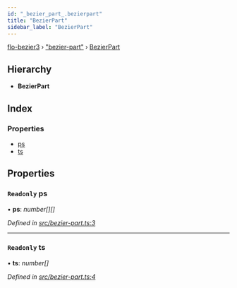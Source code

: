 ```yaml
---
id: "_bezier_part_.bezierpart"
title: "BezierPart"
sidebar_label: "BezierPart"
---
```


[flo-bezier3](../globals.md) › ["bezier-part"](../modules/_bezier_part_.md) › [BezierPart](_bezier_part_.bezierpart.md)

## Hierarchy

* **BezierPart**

## Index

### Properties

* [ps](_bezier_part_.bezierpart.md#readonly-ps)
* [ts](_bezier_part_.bezierpart.md#readonly-ts)

## Properties

### `Readonly` ps

• **ps**: *number[][]*

*Defined in [src/bezier-part.ts:3](https://github.com/FlorisSteenkamp/FloBezier/blob/6f79660/src/bezier-part.ts#L3)*

___

### `Readonly` ts

• **ts**: *number[]*

*Defined in [src/bezier-part.ts:4](https://github.com/FlorisSteenkamp/FloBezier/blob/6f79660/src/bezier-part.ts#L4)*
